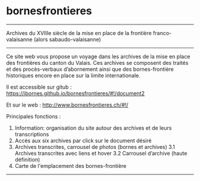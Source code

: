 # bornesfrontieres
__________________________________________________________________________________________________________
Archives du XVIIIe siècle de la mise en place de la frontière franco-valaisanne (alors sabaudo-valaisanne)
__________________________________________________________________________________________________________
Ce site web vous propose un voyage dans les archives de la mise en place des frontières du
canton du Valais. Ces archives se composent des traités et des procès-verbaux d’abornement
ainsi que des bornes-frontière historiques encore en place sur la limite internationale. 

Il est accessible sur gitub :
https://ibornes.github.io/bornesfrontieres/#!/document2

Et sur le web :
http://www.bornesfrontieres.ch/#!/

Principales fonctions :
1. Information: organisation du site autour des archives et de leurs transcriptions
2. Accès aux six archives par click sur le document désiré
3. Archives transcrites, carrousel de photos (bornes et archives)
3.1 Archives transcrites avec liens et hover
3.2 Carrousel d’archive (haute définition)
4. Carte de l'emplacement des bornes-frontière  
__________________________________________________________________________________________________________
